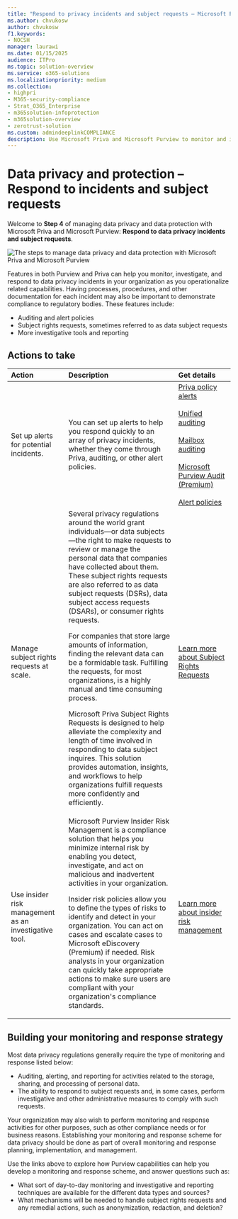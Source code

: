 ```yaml
---
title: "Respond to privacy incidents and subject requests – Microsoft Priva and Purview"
ms.author: chvukosw
author: chvukosw
f1.keywords:
- NOCSH
manager: laurawi
ms.date: 01/15/2025
audience: ITPro
ms.topic: solution-overview
ms.service: o365-solutions
ms.localizationpriority: medium
ms.collection:
- highpri
- M365-security-compliance
- Strat_O365_Enterprise
- m365solution-infoprotection
- m365solution-overview
- zerotrust-solution
ms.custom: admindeeplinkCOMPLIANCE
description: Use Microsoft Priva and Microsoft Purview to monitor and investigate data privacy incidents in your organization, including automation of data subject requests.
---
```


# Data privacy and protection – Respond to incidents and subject requests

Welcome to **Step 4** of managing data privacy and data protection with Microsoft Priva and Microsoft Purview: **Respond to data privacy incidents and subject requests**.

![The steps to manage data privacy and data protection with Microsoft Priva and Microsoft Purview](../media/data-privacy-protection/manage-data-privacy-protection-steps-four.png)

Features in both Purview and Priva can help you monitor, investigate, and respond to data privacy incidents in your organization as you operationalize related capabilities. Having processes, procedures, and other documentation for each incident may also be important to demonstrate compliance to regulatory bodies. These features include:

- Auditing and alert policies
- Subject rights requests, sometimes referred to as data subject requests
- More investigative tools and reporting

## Actions to take

|Action|Description|Get details|
|:---|:----------|:---------------|
|Set up alerts for potential incidents.| You can set up alerts to help you respond quickly to an array of privacy incidents, whether they come through Priva, auditing, or other alert policies.| [Priva policy alerts](/privacy/priva/risk-management-alerts)<br><br>[Unified auditing](/purview/audit-new-search)<br><br>[Mailbox auditing](/purview/audit-mailboxes)<br><br>[Microsoft Purview Audit (Premium)](/purview/audit-premium)<br><br>[Alert policies](/purview/alert-policies)|
|Manage subject rights requests at scale.| Several privacy regulations around the world grant individuals—or data subjects—the right to make requests to review or manage the personal data that companies have collected about them. These subject rights requests are also referred to as data subject requests (DSRs), data subject access requests (DSARs), or consumer rights requests.<p><p>For companies that store large amounts of information, finding the relevant data can be a formidable task. Fulfilling the requests, for most organizations, is a highly manual and time consuming process.<p><p>Microsoft Priva Subject Rights Requests is designed to help alleviate the complexity and length of time involved in responding to data subject inquires. This solution provides automation, insights, and workflows to help organizations fulfill requests more confidently and efficiently.| [Learn more about Subject Rights Requests](/privacy/priva/subject-rights-requests)|
|Use insider risk management as an investigative tool.| Microsoft Purview Insider Risk Management is a compliance solution that helps you minimize internal risk by enabling you detect, investigate, and act on malicious and inadvertent activities in your organization.<p><p>Insider risk policies allow you to define the types of risks to identify and detect in your organization. You can act on cases and escalate cases to Microsoft eDiscovery (Premium) if needed. Risk analysts in your organization can quickly take appropriate actions to make sure users are compliant with your organization's compliance standards.| [Learn more about insider risk management](/purview/insider-risk-management)|

## Building your monitoring and response strategy

Most data privacy regulations generally require the type of monitoring and response listed below:

- Auditing, alerting, and reporting for activities related to the storage, sharing, and processing of personal data.
- The ability to respond to subject requests and, in some cases, perform investigative and other administrative measures to comply with such requests.

Your organization may also wish to perform monitoring and response activities for other purposes, such as other compliance needs or for business reasons. Establishing your monitoring and response scheme for data privacy should be done as part of overall monitoring and response planning, implementation, and management.

Use the links above to explore how Purview capabilities can help you develop a monitoring and response scheme, and answer questions such as:

- What sort of day-to-day monitoring and investigative and reporting techniques are available for the different data types and sources?
- What mechanisms will be needed to handle subject rights requests and any remedial actions, such as anonymization, redaction, and deletion?
